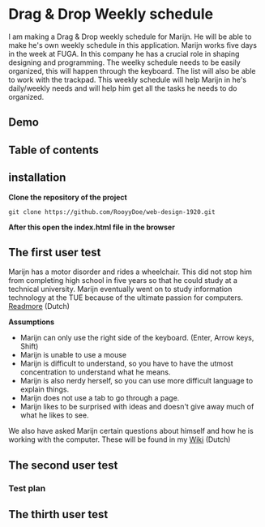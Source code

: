 # Drag & Drop Weekly schedule

I am making a Drag & Drop weekly schedule for Marijn. He will be able to make he's own weekly schedule in this application. Marijn works five days in the week at FUGA. In this company he has a crucial role in shaping designing and programming. The weelky schedule needs to be easily organized, this will happen through the keyboard. The list will also be able to work with the trackpad. This weekly schedule will help Marijn in he's daily/weekly needs and will help him get all the tasks he needs to do organized.

## Demo


## Table of contents

## installation

**Clone the repository of the project**

```
git clone https://github.com/RooyyDoe/web-design-1920.git
```

**After this open the index.html file in the browser**

## The first user test

Marijn has a motor disorder and rides a wheelchair. This did not stop him from completing high school in five years so that he could study at a technical university. Marijn eventually went on to study information technology at the TUE because of the ultimate passion for computers. [Readmore](https://github.com/RooyyDoe/web-design-1920/wiki/Wie-is-Marijn-Meijles%3F) (Dutch)

**Assumptions**
- Marijn can only use the right side of the keyboard. (Enter, Arrow keys, Shift)
- Marijn is unable to use a mouse
- Marijn is difficult to understand, so you have to have the utmost concentration to understand what he means.
- Marijn is also nerdy herself, so you can use more difficult language to explain things.
- Marijn does not use a tab to go through a page.
- Marijn likes to be surprised with ideas and doesn't give away much of what he likes to see.

We also have asked Marijn certain questions about himself and how he is working with the computer. These will be found in my [Wiki](https://github.com/RooyyDoe/web-design-1920/wiki/Eerste-gesprek-met-Marijn) (Dutch)

## The second user test

### Test plan



## The thirth user test


